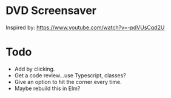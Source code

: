# DVD Screensaver

Inspired by: https://www.youtube.com/watch?v=-pdVUsCqd2U

# Todo

- Add by clicking.
- Get a code review...use Typescript, classes?
- Give an option to hit the corner every time.
- Maybe rebuild this in Elm?